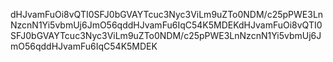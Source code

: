dHJvamFuOi8vQTI0SFJ0bGVAYTcuc3Nyc3ViLm9uZTo0NDM/c25pPWE3LnNzcnN1Yi5vbmUj6JmO56qddHJvamFu6IqC54K5MDEKdHJvamFuOi8vQTI0SFJ0bGVAYTcuc3Nyc3ViLm9uZTo0NDM/c25pPWE3LnNzcnN1Yi5vbmUj6JmO56qddHJvamFu6IqC54K5MDEK